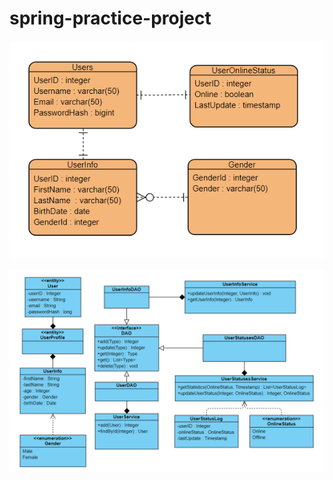 # spring-practice-project
![alt text](/UML/Database.png?raw=True)

![alt text](/UML/Program.png?raw=True)
